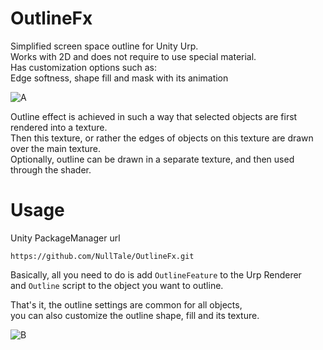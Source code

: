 # OutlineFx

Simplified screen space outline for Unity Urp.<br>
Works with 2D and does not require to use special material.<br>
Has customization options such as:<br>
Edge softness, shape fill and mask with its animation

![A](https://github.com/NullTale/OutlineFx/assets/1497430/d6367587-2203-47e7-8a13-6d16195f2adc)


Outline effect is achieved in such a way that selected objects are first rendered into a texture.<br>
Then this texture, or rather the edges of objects on this texture are drawn over the main texture.<br>
Optionally, outline can be drawn in a separate texture, and then used through the shader.

# Usage
Unity PackageManager url
```
https://github.com/NullTale/OutlineFx.git
```
Basically, all you need to do is add `OutlineFeature` to the Urp Renderer<br>
and `Outline` script to the object you want to outline.<br>

That's it, the outline settings are common for all objects,<br>
you can also customize the outline shape, fill and its texture.

![B](https://github.com/NullTale/OutlineFx/assets/1497430/2d05e249-61dd-40e8-af98-cc3a645495c8)
